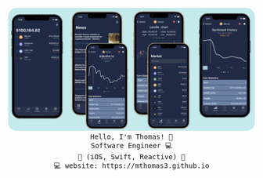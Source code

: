 <p align="center">
  <img src="CryptoMarket-App.png" width="750px">
  <br>
  <samp>
    Hello, I'm Thomas! 👋 <br>
    Software Engineer 💻 <br>
    🍏 (iOS, Swift, Reactive) 🍏 <br>
    💻 website: https://mthomas3.github.io
  </samp>
</p>




<!--
**Mthomas3/mthomas3** is a ✨ _special_ ✨ repository because its `README.md` (this file) appears on your GitHub profile.

Here are some ideas to get you started:

- 🔭 I’m currently working on ...
- 🌱 I’m currently learning ...
- 👯 I’m looking to collaborate on ...
- 🤔 I’m looking for help with ...
- 💬 Ask me about ...
- 📫 How to reach me: ...
- 😄 Pronouns: ...
- ⚡ Fun fact: ...
-->
